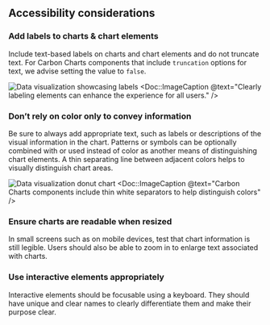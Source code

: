 ## Accessibility considerations

### Add labels to charts & chart elements

Include text-based labels on charts and chart elements and do not truncate text. For Carbon Charts components that include `truncation` options for text, we advise setting the value to `false`.

![Data visualization showcasing labels](/assets/patterns/data-visualization/color-usage/data-visualization-ally-label.png)
<Doc::ImageCaption @text="Clearly labeling elements can enhance the experience for all users." />

### Don’t rely on color only to convey information

Be sure to always add appropriate text, such as labels or descriptions of the visual information in the chart. Patterns or symbols can be optionally combined with or used instead of color as another means of distinguishing chart elements. A thin separating line between adjacent colors helps to visually distinguish chart areas.

![Data visualization donut chart](/assets/patterns/data-visualization/color-usage/data-visualization-ally-donut.png)
<Doc::ImageCaption @text="Carbon Charts components include thin white separators to help distinguish colors" />

### Ensure charts are readable when resized

In small screens such as on mobile devices, test that chart information is still legible. Users should also be able to zoom in to enlarge text associated with charts.

### Use interactive elements appropriately

Interactive elements should be focusable using a keyboard. They should have unique and clear names to clearly differentiate them and make their purpose clear.
